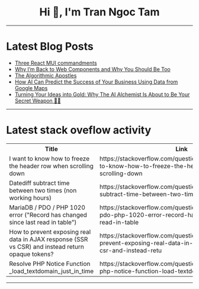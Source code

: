 <h1 align="center">Hi 👋, I'm Tran Ngoc Tam</h1>

---

# Latest Blog Posts 
<!-- BLOG-POST-LIST:START -->
- [Three React MUI commandments](https://dev.to/techwood/three-react-mui-commandments-1lk)
- [Why I’m Back to Web Components and Why You Should Be Too](https://dev.to/fedtti/why-im-back-to-web-components-and-why-you-should-be-too-n5h)
- [The Algorithmic Apostles](https://dev.to/rawveg/the-algorithmic-apostles-55ff)
- [How AI Can Predict the Success of Your Business Using Data from Google Maps](https://dev.to/noraina_nordin/how-ai-can-predict-the-success-of-your-business-using-data-from-google-maps-3821)
- [Turning Your Ideas into Gold: Why The AI Alchemist Is About to Be Your Secret Weapon 🧙‍♂️](https://dev.to/theaialchemist2025/turning-your-ideas-into-gold-why-the-ai-alchemist-is-about-to-be-your-secret-weapon-1j8j)
<!-- BLOG-POST-LIST:END -->

---

# Latest stack oveflow activity
<table>
  <tr><th>Title</th><th>Link</th></tr>
  <!-- STACKOVERFLOW:START --><tr><td>I want to know how to freeze the header row when scrolling down</td><td>https://stackoverflow.com/questions/79767187/i-want-to-know-how-to-freeze-the-header-row-when-scrolling-down</td></tr><tr><td>Datediff subtract time between two times &lpar;non working hours&rpar;</td><td>https://stackoverflow.com/questions/79767098/datediff-subtract-time-between-two-times-non-working-hours</td></tr><tr><td>MariaDB / PDO / PHP 1020 error &lpar;&quot;Record has changed since last read in table&quot;&rpar;</td><td>https://stackoverflow.com/questions/79767034/mariadb-pdo-php-1020-error-record-has-changed-since-last-read-in-table</td></tr><tr><td>How to prevent exposing real data in AJAX response &lpar;SSR vs CSR&rpar; and instead return opaque tokens?</td><td>https://stackoverflow.com/questions/79766981/how-to-prevent-exposing-real-data-in-ajax-response-ssr-vs-csr-and-instead-retu</td></tr><tr><td>Resolve PHP Notice Function _load_textdomain_just_in_time</td><td>https://stackoverflow.com/questions/79766951/resolve-php-notice-function-load-textdomain-just-in-time</td></tr><!-- STACKOVERFLOW:END -->
</table>

---


